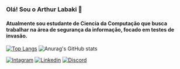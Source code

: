 ### Olá! Sou o Arthur Labaki 👋

#### Atualmente sou estudante de Ciencia da Computação que busca trabalhar na área de segurança da informação, focado em testes de invasão.


[![Top Langs](https://github-readme-stats.vercel.app/api/top-langs/?username=ArthurLabaki&theme=midnight-purple&layout=compact&langs_count=7)](https://github.com/anuraghazra/github-readme-stats)
![Anurag's GitHub stats](https://github-readme-stats.vercel.app/api?username=ArthurLabaki&theme=midnight-purple&show_icons=true&include_all_commits=true&count_private=true)

[![Intagram](https://img.shields.io/badge/Instagram-E4405F?style=for-the-badge&logo=instagram&logoColor=white)](https://www.instagram.com/arthurlabaki/)
[![Linkedin](https://img.shields.io/badge/LinkedIn-0077B5?style=for-the-badge&logo=linkedin&logoColor=white)](https://www.linkedin.com/in/arthurlabaki/)
[![Discord](https://img.shields.io/badge/Discord-7289DA?style=for-the-badge&logo=discord&logoColor=white)](https://discord.gg/ugwW3aTGmP)


